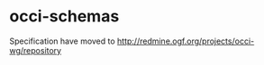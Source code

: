 occi-schemas
============

Specification have moved to http://redmine.ogf.org/projects/occi-wg/repository